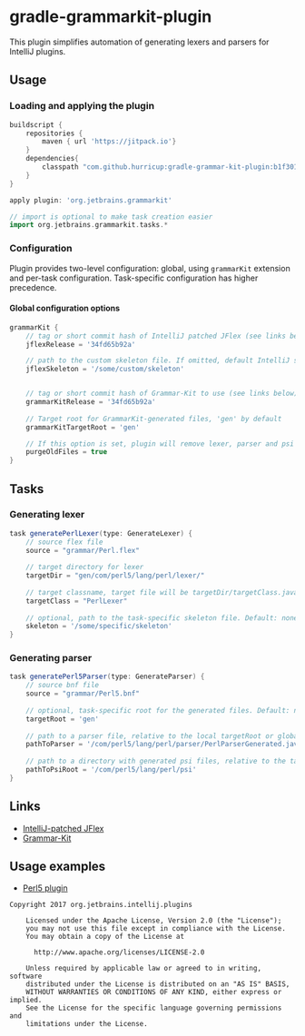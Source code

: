# gradle-grammarkit-plugin

This plugin simplifies automation of generating lexers and parsers for IntelliJ plugins.

 
## Usage

### Loading and applying the plugin

```groovy
buildscript {
    repositories {
        maven { url 'https://jitpack.io'}
    }
    dependencies{
        classpath "com.github.hurricup:gradle-grammar-kit-plugin:b1f3019b1b"
    }
}

apply plugin: 'org.jetbrains.grammarkit'

// import is optional to make task creation easier
import org.jetbrains.grammarkit.tasks.*
```

### Configuration
Plugin provides two-level configuration: global, using `grammarKit` extension and per-task configuration. Task-specific configuration has higher precedence. 

#### Global configuration options
```groovy
grammarKit {
    // tag or short commit hash of IntelliJ patched JFlex (see links below), Default is 1.7.0 
    jflexRelease = '34fd65b92a'

    // path to the custom skeleton file. If omitted, default IntelliJ skeleton file will be used
    jflexSkeleton = '/some/custom/skeleton'


    // tag or short commit hash of Grammar-Kit to use (see links below). Default is 2017.1 ready version 
    grammarKitRelease = '34fd65b92a'
    
    // Target root for GrammarKit-generated files, 'gen' by default
    grammarKitTargetRoot = 'gen'

    // If this option is set, plugin will remove lexer, parser and psi directory before generation. Default: false 
    purgeOldFiles = true
}
```

## Tasks
### Generating lexer
```groovy
task generatePerlLexer(type: GenerateLexer) {
    // source flex file
    source = "grammar/Perl.flex"
    
    // target directory for lexer
    targetDir = "gen/com/perl5/lang/perl/lexer/"
    
    // target classname, target file will be targetDir/targetClass.java
    targetClass = "PerlLexer"
    
    // optional, path to the task-specific skeleton file. Default: none
    skeleton = '/some/specific/skeleton'
}
```

### Generating parser
```groovy
task generatePerl5Parser(type: GenerateParser) {
    // source bnf file
    source = "grammar/Perl5.bnf"
    
    // optional, task-specific root for the generated files. Default: none
    targetRoot = 'gen'
    
    // path to a parser file, relative to the local targetRoot or global grammarKitTargetRoot 
    pathToParser = '/com/perl5/lang/perl/parser/PerlParserGenerated.java'
    
    // path to a directory with generated psi files, relative to the targetRoot 
    pathToPsiRoot = '/com/perl5/lang/perl/psi'
}
```

## Links

* [IntelliJ-patched JFlex](https://github.com/hurricup/jflex/tree/idea)
* [Grammar-Kit](https://github.com/JetBrains/Grammar-Kit)

## Usage examples

* [Perl5 plugin](https://github.com/Camelcade/Perl5-IDEA/blob/master/build.gradle)

```
Copyright 2017 org.jetbrains.intellij.plugins

    Licensed under the Apache License, Version 2.0 (the "License");
    you may not use this file except in compliance with the License.
    You may obtain a copy of the License at

      http://www.apache.org/licenses/LICENSE-2.0

    Unless required by applicable law or agreed to in writing, software
    distributed under the License is distributed on an "AS IS" BASIS,
    WITHOUT WARRANTIES OR CONDITIONS OF ANY KIND, either express or implied.
    See the License for the specific language governing permissions and
    limitations under the License.

```

